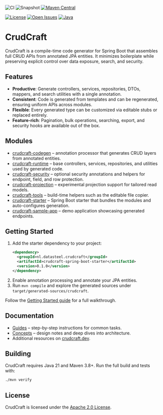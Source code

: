 ![CI](https://github.com/Data-Steel/CrudCraft/actions/workflows/ci.yml/badge.svg)
![Snapshot](https://github.com/Data-Steel/CrudCraft/actions/workflows/snapshot.yml/badge.svg)
[![Maven Central](https://img.shields.io/maven-central/v/nl.datasteel.crudcraft/crudcraft-runtime.svg)](https://central.sonatype.com/)

[![License](https://img.shields.io/github/license/Data-Steel/CrudCraft.svg)](LICENSE)
[![Open Issues](https://img.shields.io/github/issues/Data-Steel/CrudCraft.svg)](https://github.com/Data-Steel/CrudCraft/issues)
[![Java](https://img.shields.io/badge/java-21%2B-blue.svg)](https://openjdk.org/projects/jdk/21/)


# CrudCraft

CrudCraft is a compile-time code generator for Spring Boot that assembles full CRUD APIs from annotated JPA entities. It minimizes boilerplate while preserving explicit control over data exposure, search, and security.

## Features
- **Productive**: Generate controllers, services, repositories, DTOs, mappers, and search utilities with a single annotation.
- **Consistent**: Code is generated from templates and can be regenerated, ensuring uniform APIs across modules.
- **Flexible**: Every generated type can be customized via editable stubs or replaced entirely.
- **Feature-rich**: Pagination, bulk operations, searching, export, and security hooks are available out of the box.

## Modules
- [crudcraft-codegen](crudcraft-codegen/README.md) – annotation processor that generates CRUD layers from annotated entities.
- [crudcraft-runtime](crudcraft-runtime/README.md) – base controllers, services, repositories, and utilities used by generated code.
- [crudcraft-security](crudcraft-security/README.md) – optional security annotations and helpers for endpoint, field, and row protection.
- [crudcraft-projection](crudcraft-projection/README.md) – experimental projection support for tailored read models.
- [crudcraft-tools](crudcraft-tools/README.md) – build-time helpers such as the editable file copier.
- [crudcraft-starter](crudcraft-starter/README.md) – Spring Boot starter that bundles the modules and auto-configures generation.
- [crudcraft-sample-app](crudcraft-sample-app/README.md) – demo application showcasing generated endpoints.

## Getting Started
1. Add the starter dependency to your project:
   ```xml
   <dependency>
     <groupId>nl.datasteel.crudcraft</groupId>
     <artifactId>crudcraft-spring-boot-starter</artifactId>
     <version>0.1.0</version>
   </dependency>
   ```
2. Enable annotation processing and annotate your JPA entities.
3. Run `mvn compile` and explore the generated sources under `target/generated-sources/crudcraft`.

Follow the [Getting Started guide](guides/getting-started.md) for a full walkthrough.

## Documentation
- [Guides](guides/) – step-by-step instructions for common tasks.
- [Concepts](concepts/) – design notes and deep dives into architecture.
- Additional resources on [crudcraft.dev](https://crudcraft.dev).

## Building
CrudCraft requires Java 21 and Maven 3.8+. Run the full build and tests with:
```bash
./mvn verify
```

## License
CrudCraft is licensed under the [Apache 2.0 License](LICENSE).


